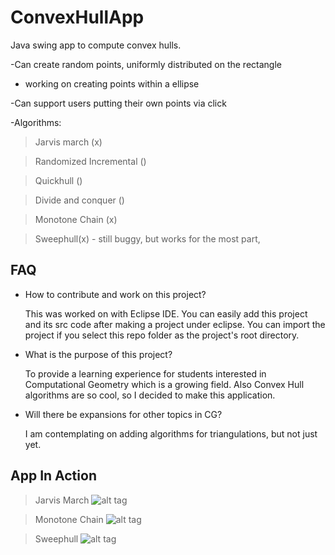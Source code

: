 ConvexHullApp
=============

Java swing app to compute convex hulls.

-Can create random points, uniformly distributed on the rectangle
  - working on creating points within a ellipse

-Can support users putting their own points via click

-Algorithms:

>Jarvis march (x)

>Randomized Incremental ()

>Quickhull ()

>Divide and conquer ()

>Monotone Chain (x)

>Sweephull(x) - still buggy, but works for the most part,

FAQ
----------------

- How to contribute and work on this project?

  This was worked on with Eclipse IDE. You can easily add this project and its src code after making a project under eclipse.   You can import the project if you select this repo folder as the project's root directory.

- What is the purpose of this project?

  To provide a learning experience for students interested in Computational Geometry which is a growing field. Also Convex Hull algorithms are so cool, so I decided to make this application.
  
- Will there be expansions for other topics in CG?

  I am contemplating on adding algorithms for triangulations, but not just yet.

App In Action
------------
> Jarvis March
  ![alt tag](https://raw.github.com/Lonkal/ConvexHullApp/master/images/jarvismarchdemo.gif)

> Monotone Chain
  ![alt tag](https://raw.github.com/Lonkal/ConvexHullApp/master/images/monotonechaindemo.gif)

> Sweephull
  ![alt tag](https://raw.github.com/Lonkal/ConvexHullApp/master/images/sweephulldemo.gif)
